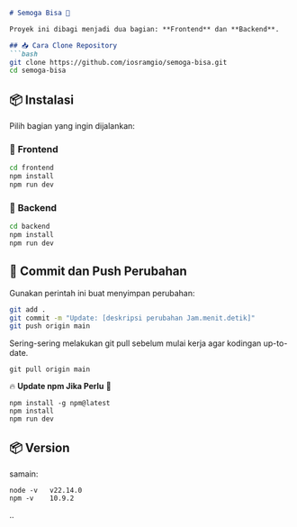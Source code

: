   
```markdown
# Semoga Bisa 🚀

Proyek ini dibagi menjadi dua bagian: **Frontend** dan **Backend**.

## 📥 Cara Clone Repository  
```bash
git clone https://github.com/iosramgio/semoga-bisa.git
cd semoga-bisa
```

## 📦 Instalasi  
Pilih bagian yang ingin dijalankan:  

### 🔹 **Frontend**
```bash
cd frontend
npm install
npm run dev
```

### 🔹 **Backend**
```bash
cd backend
npm install
npm run dev
```

## 📌 Commit dan Push Perubahan  
Gunakan perintah ini buat menyimpan perubahan:  
```bash
git add .
git commit -m "Update: [deskripsi perubahan Jam.menit.detik]"
git push origin main
```
Sering-sering melakukan git pull sebelum mulai kerja agar kodingan up-to-date.
```
git pull origin main

```

🔥 **Update npm Jika Perlu** 🚀
```
npm install -g npm@latest
npm install
npm run dev
```
## 📦 Version  
samain:  
```
node -v   v22.14.0
npm -v    10.9.2
```
..